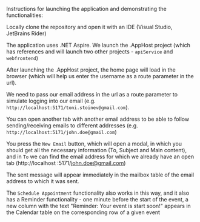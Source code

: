 Instructions for launching the application and demonstrating the functionalities:

Locally clone the repository and open it with an IDE (Visual Studio, JetBrains Rider)

The application uses .NET Aspire. We launch the .AppHost project (which has references and will launch two other projects - `apiService` and `webfrontend`)

After launching the .AppHost project, the home page will load in the browser (which will help us enter the username as a route parameter in the url).

We need to pass our email address in the url as a route parameter to simulate logging into our email (e.g. `http://localhost:5171/toni.stoinev@gmail.com`).

You can open another tab with another email address to be able to follow sending/receiving emails to different addresses (e.g. `http://localhost:5171/john.doe@gmail.com`)

You press the `New Email` button, which will open a modal, in which you should get all the necessary information (To, Subject and Main content), and in `To` we can find the email address for which we already have an open tab (http://localhost :5171/john.doe@gmail.com)

The sent message will appear immediately in the mailbox table of the email address to which it was sent.

The `Schedule Appointment` functionality also works in this way, and it also has a Reminder functionality - one minute before the start of the event, a new column with the text "Reminder: Your event is start soon!" appears in the Calendar table on the corresponding row of a given event
